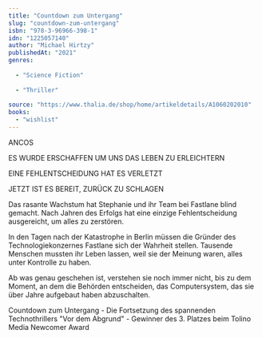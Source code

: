 ```yaml
---
title: "Countdown zum Untergang"
slug: "countdown-zum-untergang"
isbn: "978-3-96966-398-1"
idn: "1225057140"
author: "Michael Hirtzy"
publishedAt: "2021"
genres:
  
  - "Science Fiction"
    
  - "Thriller"
    
source: "https://www.thalia.de/shop/home/artikeldetails/A1060202010"
books: 
  - "wishlist"
---
```

ANCOS

ES WURDE ERSCHAFFEN UM UNS DAS LEBEN ZU ERLEICHTERN

EINE FEHLENTSCHEIDUNG HAT ES VERLETZT

JETZT IST ES BEREIT, ZURÜCK ZU SCHLAGEN

Das rasante Wachstum hat Stephanie und ihr Team bei Fastlane blind gemacht. 
Nach Jahren des Erfolgs hat eine einzige Fehlentscheidung ausgereicht, um 
alles zu zerstören.

In den Tagen nach der Katastrophe in Berlin müssen die Gründer des 
Technologiekonzernes Fastlane sich der Wahrheit stellen. Tausende Menschen 
mussten ihr Leben lassen, weil sie der Meinung waren, alles unter Kontrolle zu 
haben.

Ab was genau geschehen ist, verstehen sie noch immer nicht, bis zu dem Moment, 
an dem die Behörden entscheiden, das Computersystem, das sie über Jahre 
aufgebaut haben abzuschalten.

Countdown zum Untergang - Die Fortsetzung des spannenden Technothrillers 
"Vor dem Abgrund" - Gewinner des 3. Platzes beim Tolino Media Newcomer Award